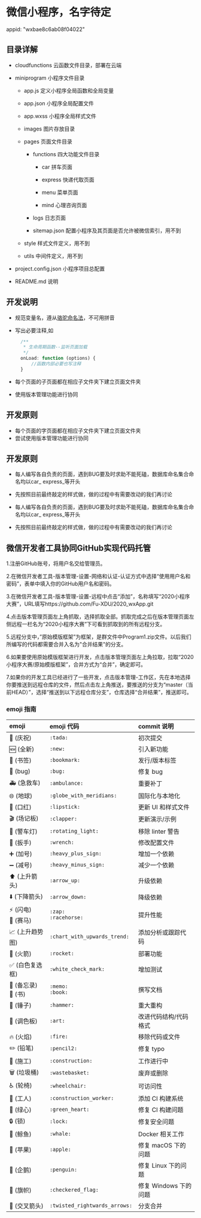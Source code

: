 # 微信小程序，名字待定

appid: "wxbae8c6ab08f04022"

## 目录详解

+ cloudfunctions 云函数文件目录，部署在云端

+ miniprogram 小程序文件目录

   + app.js 定义小程序全局函数和全局变量

   + app.json 小程序全局配置文件

   + app.wxss 小程序全局样式文件

   + images 图片存放目录

   + pages 页面文件目录

      + functions 四大功能文件目录

         + car 拼车页面

         + express 快递代取页面

         + menu 菜单页面

         + mind 心理咨询页面

      + logs 日志页面

      + sitemap.json  配置小程序及其页面是否允许被微信索引，用不到

   + style 样式文件定义，用不到

   + utils 中间件定义，用不到

+ project.config.json 小程序项目总配置

+ README.md 说明   

## 开发说明

+ 规范变量名，遵从[骆驼命名法](https://blog.csdn.net/jerry11112/article/details/84985026)，不可用拼音

+ 写出必要注释,如

  ```javascript
    /**
     * 生命周期函数--监听页面加载
     */
    onLoad: function (options) {
  		//函数内部必要也写注释
    }
  ```
+ 每个页面的子页面都在相应子文件夹下建立页面文件夹

+ 使用版本管理功能进行协同

## 开发原则
+ 每个页面的字页面都在相应子文件夹下建立页面文件夹
+ 尝试使用版本管理功能进行协同

## 开发原则

+ 每人编写各自负责的页面，遇到BUG要及时求助不能死磕，数据库命名集合命名均以car_ express_等开头
+ 先按照目前最终敲定的样式做，做的过程中有需要改动的我们再讨论

+ 每人编写各自负责的页面，遇到BUG要及时求助不能死磕，数据库命名集合命名均以car_ express_等开头
+ 先按照目前最终敲定的样式做，做的过程中有需要改动的我们再讨论

## 微信开发者工具协同GitHub实现代码托管

1.注册GitHub账号，将用户名交给管理员。

2.在微信开发者工具-版本管理-设置-网络和认证-认证方式中选择“使用用户名和密码”，表单中填入你的GitHub用户名和密码。

3.在微信开发者工具-版本管理-设置-远程中点击“添加”，名称填写“2020小程序大赛”，URL填写https://github.com/Fu-XDU/2020_wxApp.git

4.点击版本管理页面左上角抓取，选择抓取全部。抓取完成之后在版本管理页面左侧远程一栏名为“2020小程序大赛”下可看到抓取到的所有远程分支。

5.远程分支中，”原始模版框架”为框架，是群文件中Program1.zip文件。以后我们所编写的代码都需要合并入名为"合并结果"的分支。

6.如果要使用原始模版框架进行开发，点击版本管理页面左上角拉取，拉取“2020小程序大赛/原始模版框架”，合并方式为“合并”，确定即可。

7.如果你的开发工具已经进行了一些开发，点击版本管理-工作区，先在本地选择你要推送到远程仓库的文件，然后点击左上角推送，要推送的分支为“master（当前HEAD）”，选择“推送到以下远程仓库分支”，仓库选择“合并结果”，推送即可。

### emoji 指南

| emoji                                   | emoji 代码                    | commit 说明           |
| :-------------------------------------- | :---------------------------- | :-------------------- |
| :tada: (庆祝)                           | `:tada:`                      | 初次提交              |
| :new: (全新)                            | `:new:`                       | 引入新功能            |
| :bookmark: (书签)                       | `:bookmark:`                  | 发行/版本标签         |
| :bug: (bug)                             | `:bug:`                       | 修复 bug              |
| :ambulance: (急救车)                    | `:ambulance:`                 | 重要补丁              |
| :globe_with_meridians: (地球)           | `:globe_with_meridians:`      | 国际化与本地化        |
| :lipstick: (口红)                       | `:lipstick:`                  | 更新 UI 和样式文件    |
| :clapper: (场记板)                      | `:clapper:`                   | 更新演示/示例         |
| :rotating_light: (警车灯)               | `:rotating_light:`            | 移除 linter 警告      |
| :wrench: (扳手)                         | `:wrench:`                    | 修改配置文件          |
| :heavy_plus_sign: (加号)                | `:heavy_plus_sign:`           | 增加一个依赖          |
| :heavy_minus_sign: (减号)               | `:heavy_minus_sign:`          | 减少一个依赖          |
| :arrow_up: (上升箭头)                   | `:arrow_up:`                  | 升级依赖              |
| :arrow_down: (下降箭头)                 | `:arrow_down:`                | 降级依赖              |
| :zap: (闪电)<br>:racehorse: (赛马)      | `:zap:`<br>`:racehorse:`      | 提升性能              |
| :chart_with_upwards_trend: (上升趋势图) | `:chart_with_upwards_trend:`  | 添加分析或跟踪代码    |
| :rocket: (火箭)                         | `:rocket:`                    | 部署功能              |
| :white_check_mark: (白色复选框)         | `:white_check_mark:`          | 增加测试              |
| :memo: (备忘录)<br>:book: (书)          | `:memo:`<br>`:book:`          | 撰写文档              |
| :hammer: (锤子)                         | `:hammer:`                    | 重大重构              |
| :art: (调色板)                          | `:art:`                       | 改进代码结构/代码格式 |
| :fire: (火焰)                           | `:fire:`                      | 移除代码或文件        |
| :pencil2: (铅笔)                        | `:pencil2:`                   | 修复 typo             |
| :construction: (施工)                   | `:construction:`              | 工作进行中            |
| :wastebasket: (垃圾桶)                  | `:wastebasket:`               | 废弃或删除            |
| :wheelchair: (轮椅)                     | `:wheelchair:`                | 可访问性              |
| :construction_worker: (工人)            | `:construction_worker:`       | 添加 CI 构建系统      |
| :green_heart: (绿心)                    | `:green_heart:`               | 修复 CI 构建问题      |
| :lock: (锁)                             | `:lock:`                      | 修复安全问题          |
| :whale: (鲸鱼)                          | `:whale:`                     | Docker 相关工作       |
| :apple: (苹果)                          | `:apple:`                     | 修复 macOS 下的问题   |
| :penguin: (企鹅)                        | `:penguin:`                   | 修复 Linux 下的问题   |
| :checkered_flag: (旗帜)                 | `:checkered_flag:`            | 修复 Windows 下的问题 |
| :twisted_rightwards_arrows: (交叉箭头)  | `:twisted_rightwards_arrows:` | 分支合并              |
